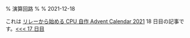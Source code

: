 % 演算回路
%
% 2021-12-18

これは [リレーから始める CPU 自作 Advent Calendar 2021](https://adventar.org/calendars/7052) 18 日目の記事です。[<<< 17 日目](../Day17_JMPIF/)
